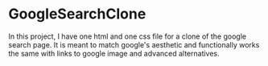 # GoogleSearchClone

In this project, I have one html and one css file for a clone of the google search page. It is meant to match google's aesthetic and functionally works the same with links to google image and advanced alternatives.
